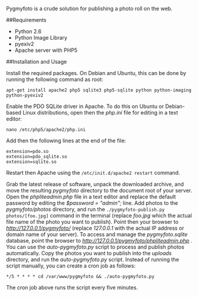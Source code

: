 Pygmyfoto is a crude solution for publishing a photo roll on the web.

##Requirements

* Python 2.6
* Python Image Library
* pyexiv2
* Apache server with PHP5

##Installation and Usage

Install the required packages. On Debian and Ubuntu, this can be done by running the following command as root:

	apt-get install apache2 php5 sqlite3 php5-sqlite python python-imaging python-pyexiv2

Enable the PDO SQLite driver in Apache. To do this on Ubuntu or Debian-based Linux distributions, open then the *php.ini* file for editing in a text editor:

	nano /etc/php5/apache2/php.ini

Add then the following lines at the end of the file:

	extension=pdo.so
	extension=pdo_sqlite.so 
	extension=sqlite.so

Restart then Apache using the `/etc/init.d/apache2 restart` command.

Grab the latest release of software, unpack the downloaded archive, and move the resulting *pygmyfoto* directory to the document root of your server. Open the *phpliteadmin.php*  file in a text editor and replace the default password by editing the *$password = "admin";* line. Add photos  to the *pygmyfoto/photos* directory, and run the `./pygmyfoto-publish.py photos/[foo.jpg]` command in the terminal (replace *foo.jpg* which the actual file name of the photo you want to publish).  Point then your browser to *http://127.0.0.1/pygmyfoto/* (replace *127.0.0.1* with the actual IP address or domain name of your server).  To access and manage the *pygmyfoto.sqlite* database, point the browser to *http://127.0.0.1/pygmyfoto/phpliteadmin.php* . You can use the *auto-pygmyfoto.py* script to process and publish photos automatically. Copy the photos you want to publish into the *uploads* directory, and run the  *auto-pygmyfoto.py* script. Instead of running the script manually, you can create a cron job as follows:

	*/5 * * * * cd /var/www/pygmyfoto && ./auto-pygmyfoto.py

The cron job above runs the script every five minutes.